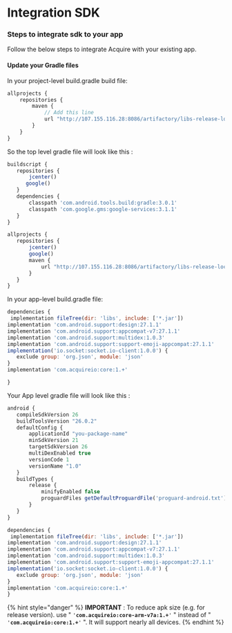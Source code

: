 # Integration SDK

### Steps to integrate sdk to your app

Follow the below steps to integrate Acquire with your existing app.

#### Update your Gradle files

In your project-level build.gradle build file:

```javascript
allprojects {
    repositories {
        maven {
            // Add this line 
            url "http://107.155.116.28:8086/artifactory/libs-release-local"
        }
    }
}
```

 So the top level gradle file will look like this :

```javascript
buildscript {
   repositories {
       jcenter()
      google()
   }
   dependencies {
       classpath 'com.android.tools.build:gradle:3.0.1'
       classpath 'com.google.gms:google-services:3.1.1'
   }
}

allprojects {
   repositories {
       jcenter()
       google()
       maven {
           url "http://107.155.116.28:8086/artifactory/libs-release-local"
       }
   }
}
```

 In your app-level build.gradle file:

```javascript
dependencies {
 implementation fileTree(dir: 'libs', include: ['*.jar'])
implementation 'com.android.support:design:27.1.1'
implementation 'com.android.support:appcompat-v7:27.1.1'
implementation 'com.android.support:multidex:1.0.3'
implementation 'com.android.support:support-emoji-appcompat:27.1.1'
implementation('io.socket:socket.io-client:1.0.0') {
   exclude group: 'org.json', module: 'json'
}
implementation 'com.acquireio:core:1.+'

}

```

 Your App level gradle file will look like this :

```javascript
android {
   compileSdkVersion 26
   buildToolsVersion "26.0.2"
   defaultConfig {
       applicationId "you-package-name"
       minSdkVersion 21
       targetSdkVersion 26
       multiDexEnabled true
       versionCode 1
       versionName "1.0"
   }
   buildTypes {
       release {
           minifyEnabled false
           proguardFiles getDefaultProguardFile('proguard-android.txt'),     'proguard-rules.pro'
       }
   }
}

dependencies {
 implementation fileTree(dir: 'libs', include: ['*.jar'])
implementation 'com.android.support:design:27.1.1'
implementation 'com.android.support:appcompat-v7:27.1.1'
implementation 'com.android.support:multidex:1.0.3'
implementation 'com.android.support:support-emoji-appcompat:27.1.1'
implementation('io.socket:socket.io-client:1.0.0') {
   exclude group: 'org.json', module: 'json'
}
implementation 'com.acquireio:core:1.+'
}

```

{% hint style="danger" %}
 **IMPORTANT** : To reduce apk size \(e.g. for release version\). use  " `'`**`com.acquireio:core-arm-v7a:1.+`**`'` " instead of " `'`**`com.acquireio:core:1.+`**`'` ". It will support nearly all devices.
{% endhint %}

```text

```

